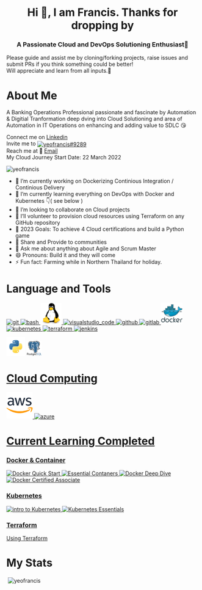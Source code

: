 <h1 align="center">Hi 👋, I am Francis. Thanks for dropping by</h1>
<h3 align="center">A Passionate Cloud and DevOps Solutioning Enthusiast🤣 </h3>

Please guide and assist me by cloning/forking projects, raise issues and submit PRs if you think something could be better!\
Will appreciate and learn from all inputs.🙏


<h1 align="left">About Me</h1>
A Banking Operations Professional passionate and fascinate by Automation & Digitial Tranformation deep dving into Cloud Solutioning and area of 
Automation in IT Operations on enhancing and adding value to SDLC 😘
</p>

Connect me on [Linkedin](https://www.linkedin.com/in/francis-yeo-90543645/)\
Invite me to </a> <a href="https://discord.gg/yeofrancis#9289" target="blank"><img align="center" src="https://raw.githubusercontent.com/rahuldkjain/github-profile-readme-generator/master/src/images/icons/Social/discord.svg" alt="yeofrancis#9289" height="30" width="40" /></a>\
Reach me at 📧 [Email](https://francis.yeo.wk@gmail.com/)\
My Cloud Journey Start Date: 22 March 2022
<p align="left"> <img src="https://komarev.com/ghpvc/?username=yeofrancis&label=Profile%20views&color=0e75b6&style=flat" alt="yeofrancis" /> </p>

- 🔭 I’m currently working on Dockerizing Continious Integration / Continious Delivery
- 🌱 I’m currently learning everything on DevOps with Docker and Kubernetes 👇( see below )
- 🤔 I’m looking to collaborate on Cloud projects 
- 👯 I’ll volunteer to provision cloud resources using Terraform on any GitHub repository
- 🥅 2023 Goals: To achieve 4 Cloud certifications and build a Python game
- :gift_heart: Share and Provide to communities
- 💬 Ask me about anything about Agile and Scrum Master 
- 😄 Pronouns: Build it and they will come
- ⚡ Fun fact: Farming while in Northern Thailand for holiday.


<h1 align="left">Language and Tools</h1>
</a> <a href="https://git-scm.com/" target="_blank" rel="noreferrer"> <img src="https://www.vectorlogo.zone/logos/git-scm/git-scm-icon.svg" alt="git" width="56" height="57"/> <a href="https://www.gnu.org/software/bash/" target="_blank" rel="noreferrer"> <img src="https://www.vectorlogo.zone/logos/gnu_bash/gnu_bash-icon.svg" alt="bash" width="40" height="57"/> </a> 
<a href="https://www.linux.org/" target="_blank" rel="noreferrer"> <img src="https://raw.githubusercontent.com/devicons/devicon/master/icons/linux/linux-original.svg" alt="linux" width="56" height="56"/> </a> <a href="https://code.visualstudio.com/" target="_blank" rel="noreferrer"> <img src="https://www.vectorlogo.zone/logos/visualstudio_code/visualstudio_code-icon.svg" alt="visualstudio_code" width="56" height="56"/> 
<a href="https://github.com/yeofrancis/" target="_blank" rel="noreferrer"> <img src="https://www.vectorlogo.zone/logos/github/github-icon.svg" alt="github" width="56" height="60"/>
  </a> <a href="https://gitlab.com/" target="_blank" rel="noreferrer"> <img src="https://www.vectorlogo.zone/logos/gitlab/gitlab-icon.svg" alt="gitlab" width="56" height="56"/>
</a><a href="https://www.docker.com/" target="_blank" rel="noreferrer"> <img src="https://raw.githubusercontent.com/devicons/devicon/master/icons/docker/docker-original-wordmark.svg" alt="docker" width="57" height="57"/> </a> <a href="https://kubernetes.io" target="_blank" rel="noreferrer"> <img src="https://www.vectorlogo.zone/logos/kubernetes/kubernetes-icon.svg" alt="kubernetes" width="56" height="56"/> </a> </a> <a href="https://www.terraform.io/" target="_blank" rel="noreferrer"> <img src="https://www.vectorlogo.zone/logos/terraformio/terraformio-ar21.svg" alt="terraform" width="60" height="56"/> 
</a> <a href="https://www.jenkins.io" target="_blank" rel="noreferrer"> <img src="https://www.vectorlogo.zone/logos/jenkins/jenkins-icon.svg" alt="jenkins" width="56" height="56"/> </a>
</p>


<code><img height="49" src="https://raw.githubusercontent.com/github/explore/80688e429a7d4ef2fca1e82350fe8e3517d3494d/topics/python/python.png"></code> </a> <a href="https://www.postgresql.org" target="_blank" rel="noreferrer"> <img src="https://raw.githubusercontent.com/devicons/devicon/master/icons/postgresql/postgresql-original-wordmark.svg" alt="postgresql" width="40" height="40"/> 



<h1 align="left">Cloud Computing</h1>
<p align="left"> <a href="https://aws.amazon.com" target="_blank" rel="noreferrer"> <img src="https://raw.githubusercontent.com/devicons/devicon/master/icons/amazonwebservices/amazonwebservices-original-wordmark.svg" alt="aws" width="69" height="69"/> </a> <a href="https://azure.microsoft.com/en-in/" target="_blank" rel="noreferrer"> <img src="https://www.vectorlogo.zone/logos/microsoft_azure/microsoft_azure-icon.svg" alt="azure" width="69" height="69"/> 

<h1 align="left">Current Learning Completed</h1>
  
  <h3 align="left">Docker & Container</h3>  
<img width="243" alt="Docker Quick Start" src="https://user-images.githubusercontent.com/82499575/144445939-8402c4a7-c06e-4cfd-8dbb-9cc68516d31e.png">
<img width="240" alt="Essential Contaners" src="https://user-images.githubusercontent.com/82499575/144446151-01dfd246-493c-4876-a1d2-05c771aef01c.png">
<img width="236" alt="Docker Deep Dive" src="https://user-images.githubusercontent.com/82499575/144447417-dd602bf8-9287-4853-9830-18b65655e5c7.png">
<img width="235" alt="Docker Certified Associate" src="https://user-images.githubusercontent.com/82499575/144447525-3ecd71ef-3e1b-497c-82d9-d31fccda1d5e.png">
  
  <h3 align="left">Kubernetes</h3>  
<img width="233" alt="intro to Kubernetes" src="https://user-images.githubusercontent.com/82499575/144448390-af625520-5527-46d8-8dd5-56d26fccd6b6.png">
<img width="228" alt="Kubernetes Essentials" src="https://user-images.githubusercontent.com/82499575/144448426-b1fb79f3-2556-47c5-9183-716e52191cf8.png">
  
  <h3 align="left">Terraform</h3>
  
  [Using Terraform](https://verify.acloud.guru/12AACC7B2C02/)


<h1 align="left">My Stats</h1>
<p>&nbsp;<img align="center" src="https://github-readme-stats.vercel.app/api?username=yeofrancis&show_icons=true&locale=en" alt="yeofrancis" /></p>
